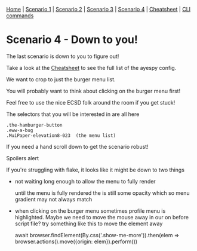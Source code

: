 [Home](README.md) | 
[Scenario 1](scenario1.md) |
[Scenario 2](scenario2.md) |
[Scenario 3](scenario3.md) |
[Scenario 4](scenario4.md) |
[Cheatsheet](cheatsheet.md) |
[CLI commands](cli-commands.md) 


# Scenario 4 - Down to you!

The last scenario is down to you to figure out!

Take a look at the [Cheatsheet](cheatsheet.md) to see the full list of the ayespy config.

We want to crop to just the burger menu list.

You will probably want to think about clicking on the burger menu first!

Feel free to use the nice ECSD folk around the room if you get stuck!

The selectors that you will be interested in are all here

    .the-hamburger-button 
    .eww-a-bug 
    .MuiPaper-elevation8-023  (the menu list)




If you need a hand scroll down to get the scenario robust!













Spoilers alert



































If you're struggling with flake, it looks like it might be down to two things

- not waiting long enough to allow the menu to fully render

    until the menu is fully rendered the is still some opacity which so menu gradient may not always match


- when clicking on the burger menu sometimes profile menu is highlighted.
Maybe we need to move the mouse away in our on before script file?
try something like this to move the element away 

    await browser.findElement(By.css('.show-me-more')).then(elem => 
        browser.actions().move({origin: elem}).perform())
